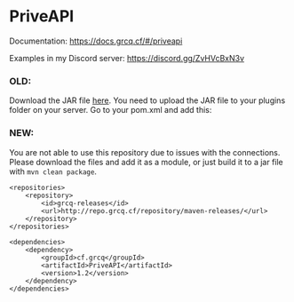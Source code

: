 # PriveAPI
Documentation: https://docs.grcq.cf/#/priveapi

Examples in my Discord server:
https://discord.gg/ZvHVcBxN3v 

### OLD:
Download the JAR file <a href="https://github.com/grcq/PriveAPI/releases/download/v1.0-beta/PriveAPI-1.0.jar">here</a>.
You need to upload the JAR file to your plugins folder on your server. Go to your pom.xml and add this:

### NEW:
You are not able to use this repository due to issues with the connections. Please download the files and add it as a module, or just build it to a jar file with `mvn clean package`.
```maven
<repositories>
    <repository>
        <id>grcq-releases</id>
        <url>http://repo.grcq.cf/repository/maven-releases/</url>
    </repository>
</repositories>

<dependencies>
    <dependency>
        <groupId>cf.grcq</groupId>
        <artifactId>PriveAPI</artifactId>
        <version>1.2</version>
    </dependency>
</dependencies>
```
